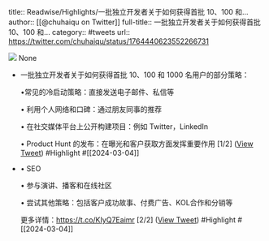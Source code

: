 title:: Readwise/Highlights/一批独立开发者关于如何获得首批 10、100 和...
author:: [[@chuhaiqu on Twitter]]
full-title:: 一批独立开发者关于如何获得首批 10、100 和...
category:: #tweets
url:: https://twitter.com/chuhaiqu/status/1764440623552266731

![](https://pbs.twimg.com/profile_images/1752498544835981313/NUFz-cKL.jpg)
None

- 一批独立开发者关于如何获得首批 10、100 和 1000 名用户的部分策略：
  
  •常见的冷启动策略：直接发送电子邮件、私信等
  
  • 利用个人网络和口碑：通过朋友同事的推荐
  
  • 在社交媒体平台上公开构建项目：例如 Twitter，LinkedIn
  
  • Product Hunt 的发布：在曝光和客户获取方面发挥重要作用  [1/2] ([View Tweet](https://twitter.com/chuhaiqu/status/1764440623552266731)) #Highlight #[[2024-03-04]]
- • SEO
  
  • 参与演讲、播客和在线社区
  
  • 尝试其他策略：包括客户成功故事、付费广告、KOL合作和分销等
  
  更多详情：https://t.co/KIyQ7Eaimr [2/2] ([View Tweet](https://twitter.com/chuhaiqu/status/1764440627096564113)) #Highlight #[[2024-03-04]]
